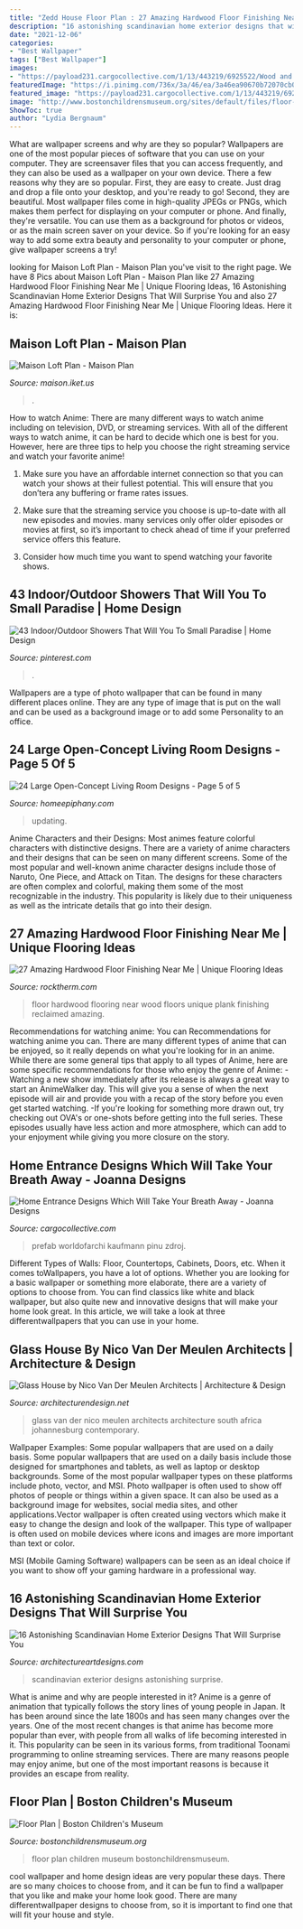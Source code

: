```yaml
---
title: "Zedd House Floor Plan : 27 Amazing Hardwood Floor Finishing Near Me"
description: "16 astonishing scandinavian home exterior designs that will surprise you"
date: "2021-12-06"
categories:
- "Best Wallpaper"
tags: ["Best Wallpaper"]
images:
- "https://payload231.cargocollective.com/1/13/443219/6925522/Wood and Concrete Home Entrance.jpg"
featuredImage: "https://i.pinimg.com/736x/3a/46/ea/3a46ea90670b72070cb07edcbf65d1b6.jpg"
featured_image: "https://payload231.cargocollective.com/1/13/443219/6925522/Wood and Concrete Home Entrance.jpg"
image: "http://www.bostonchildrensmuseum.org/sites/default/files/floor-plan-slideshow/firstfloor9.jpg"
ShowToc: true
author: "Lydia Bergnaum"
---
```



What are wallpaper screens and why are they so popular?
Wallpapers are one of the most popular pieces of software that you can use on your computer. They are screensaver files that you can access frequently, and they can also be used as a wallpaper on your own device. There a few reasons why they are so popular. First, they are easy to create. Just drag and drop a file onto your desktop, and you're ready to go! Second, they are beautiful. Most wallpaper files come in high-quality JPEGs or PNGs, which makes them perfect for displaying on your computer or phone. And finally, they're versatile. You can use them as a background for photos or videos, or as the main screen saver on your device. So if you're looking for an easy way to add some extra beauty and personality to your computer or phone, give wallpaper screens a try!

	

		
looking for Maison Loft Plan - Maison Plan you've visit to the right page. We have 8 Pics about Maison Loft Plan - Maison Plan like 27 Amazing Hardwood Floor Finishing Near Me | Unique Flooring Ideas, 16 Astonishing Scandinavian Home Exterior Designs That Will Surprise You and also 27 Amazing Hardwood Floor Finishing Near Me | Unique Flooring Ideas. Here it is:
		
    
## Maison Loft Plan - Maison Plan

<img loading=lazy src="http://maison.iket.us/wp-content/uploads/2019/12/plan-maison-loft-contemporain.jpg?is-pending-load=1" onerror="this.onerror=null;this.src='https://tse2.mm.bing.net/th?id=OIP.5rIY9ZU68eEwfHAXxxyzJAHaLe&amp;pid=15.1';" alt="Maison Loft Plan - Maison Plan">

_Source: maison.iket.us_

>. 

	

How to watch Anime: There are many different ways to watch anime including on television, DVD, or streaming services.
With all of the different ways to watch anime, it can be hard to decide which one is best for you. However, here are three tips to help you choose the right streaming service and watch your favorite anime!
1. Make sure you have an affordable internet connection so that you can watch your shows at their fullest potential. This will ensure that you don’tera any buffering or frame rates issues.

2. Make sure that the streaming service you choose is up-to-date with all new episodes and movies. many services only offer older episodes or movies at first, so it’s important to check ahead of time if your preferred service offers this feature.

3. Consider how much time you want to spend watching your favorite shows.

    
## 43 Indoor/Outdoor Showers That Will You To Small Paradise | Home Design

<img loading=lazy src="https://i.pinimg.com/736x/3a/46/ea/3a46ea90670b72070cb07edcbf65d1b6.jpg" onerror="this.onerror=null;this.src='https://tse2.mm.bing.net/th?id=OIP.lqwYxh877HAWxXGv_auXpQHaLG&amp;pid=15.1';" alt="43 Indoor/Outdoor Showers That Will You To Small Paradise | Home Design">

_Source: pinterest.com_

>. 

	



Wallpapers are a type of photo wallpaper that can be found in many different places online. They are any type of image that is put on the wall and can be used as a background image or to add some Personality to an office.

    
## 24 Large Open-Concept Living Room Designs - Page 5 Of 5

<img loading=lazy src="https://homeepiphany.com/wp-content/uploads/2015/11/24-Large-Open-Concept-Living-Room-Designs-20.jpg" onerror="this.onerror=null;this.src='https://tse1.mm.bing.net/th?id=OIP.Cl169lCnfh3D7tZ6M5YoTQHaEx&amp;pid=15.1';" alt="24 Large Open-Concept Living Room Designs - Page 5 of 5">

_Source: homeepiphany.com_

>updating. 

	

Anime Characters and their Designs: Most animes feature colorful characters with distinctive designs.
There are a variety of anime characters and their designs that can be seen on many different screens. Some of the most popular and well-known anime character designs include those of Naruto, One Piece, and Attack on Titan. The designs for these characters are often complex and colorful, making them some of the most recognizable in the industry. This popularity is likely due to their uniqueness as well as the intricate details that go into their design.

    
## 27 Amazing Hardwood Floor Finishing Near Me | Unique Flooring Ideas

<img loading=lazy src="https://www.rocktherm.com/wp-content/uploads/hardwood-floor-finishing-near-me-of-image-detail-for-character-of-these-wide-plank-reclaimed-floors-pertaining-to-wide-plank-barn-wood-flooring-authentic-pine-floors-reclaimed-wood-complimen.jpg" onerror="this.onerror=null;this.src='https://tse3.mm.bing.net/th?id=OIP.HHB9zQMIAVO0gGj0hA1U_QHaLH&amp;pid=15.1';" alt="27 Amazing Hardwood Floor Finishing Near Me | Unique Flooring Ideas">

_Source: rocktherm.com_

>floor hardwood flooring near wood floors unique plank finishing reclaimed amazing. 

	

Recommendations for watching anime: You can
Recommendations for watching anime you can. There are many different types of anime that can be enjoyed, so it really depends on what you're looking for in an anime. While there are some general tips that apply to all types of Anime, here are some specific recommendations for those who enjoy the genre of Anime: 
-Watching a new show immediately after its release is always a great way to start an AnimeWalker day. This will give you a sense of when the next episode will air and provide you with a recap of the story before you even get started watching. 
-If you're looking for something more drawn out, try checking out OVA's or one-shots before getting into the full series. These episodes usually have less action and more atmosphere, which can add to your enjoyment while giving you more closure on the story.

    
## Home Entrance Designs Which Will Take Your Breath Away - Joanna Designs

<img loading=lazy src="https://payload231.cargocollective.com/1/13/443219/6925522/Wood and Concrete Home Entrance.jpg" onerror="this.onerror=null;this.src='https://tse2.mm.bing.net/th?id=OIP.dEkJ5b4ECp_vjAiNvVa1-QHaLJ&amp;pid=15.1';" alt="Home Entrance Designs Which Will Take Your Breath Away - Joanna Designs">

_Source: cargocollective.com_

>prefab worldofarchi kaufmann pinu zdroj. 

	

Different Types of Walls: Floor, Countertops, Cabinets, Doors, etc.
When it comes toWallpapers, you have a lot of options. Whether you are looking for a basic wallpaper or something more elaborate, there are a variety of options to choose from. You can find classics like white and black wallpaper, but also quite new and innovative designs that will make your home look great. In this article, we will take a look at three differentwallpapers that you can use in your home.

    
## Glass House By Nico Van Der Meulen Architects | Architecture &amp; Design

<img loading=lazy src="http://cdn.architecturendesign.net/wp-content/uploads/2014/07/Glass-House-08-1.jpg" onerror="this.onerror=null;this.src='https://tse4.mm.bing.net/th?id=OIP.xSPuAAQjsdcrF_xuNqNdcgHaDg&amp;pid=15.1';" alt="Glass House by Nico Van Der Meulen Architects | Architecture &amp; Design">

_Source: architecturendesign.net_

>glass van der nico meulen architects architecture south africa johannesburg contemporary. 

	

Wallpaper Examples: Some popular wallpapers that are used on a daily basis.
Some popular wallpapers that are used on a daily basis include those designed for smartphones and tablets, as well as laptop or desktop backgrounds. Some of the most popular wallpaper types on these platforms include photo, vector, and MSI. 
Photo wallpaper is often used to show off photos of people or things within a given space. It can also be used as a background image for websites, social media sites, and other applications.Vector wallpaper is often created using vectors which make it easy to change the design and look of the wallpaper. This type of wallpaper is often used on mobile devices where icons and images are more important than text or color. 

MSI (Mobile Gaming Software) wallpapers can be seen as an ideal choice if you want to show off your gaming hardware in a professional way.

    
## 16 Astonishing Scandinavian Home Exterior Designs That Will Surprise You

<img loading=lazy src="https://www.architectureartdesigns.com/wp-content/uploads/2015/05/16-Astonishing-Scandinavian-Home-Exterior-Designs-That-Will-Surprise-You-13-630x490.jpg" onerror="this.onerror=null;this.src='https://tse2.mm.bing.net/th?id=OIP.h7mT9hhOp6CYo8uJoAjk5gHaFw&amp;pid=15.1';" alt="16 Astonishing Scandinavian Home Exterior Designs That Will Surprise You">

_Source: architectureartdesigns.com_

>scandinavian exterior designs astonishing surprise. 

	

What is anime and why are people interested in it?
Anime is a genre of animation that typically follows the story lines of young people in Japan. It has been around since the late 1800s and has seen many changes over the years. One of the most recent changes is that anime has become more popular than ever, with people from all walks of life becoming interested in it. This popularity can be seen in its various forms, from traditional Toonami programming to online streaming services. There are many reasons people may enjoy anime, but one of the most important reasons is because it provides an escape from reality.

    
## Floor Plan | Boston Children&#039;s Museum

<img loading=lazy src="http://www.bostonchildrensmuseum.org/sites/default/files/floor-plan-slideshow/firstfloor9.jpg" onerror="this.onerror=null;this.src='https://tse2.mm.bing.net/th?id=OIP.fCBLDTNj54cy_GpUpwfA7gHaKL&amp;pid=15.1';" alt="Floor Plan | Boston Children&#039;s Museum">

_Source: bostonchildrensmuseum.org_

>floor plan children museum bostonchildrensmuseum. 

	

cool wallpaper and home design ideas are very popular these days. There are so many choices to choose from, and it can be fun to find a wallpaper that you like and make your home look good. There are many differentwallpaper designs to choose from, so it is important to find one that will fit your house and style.

